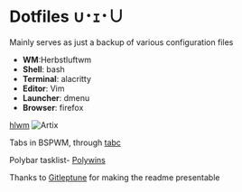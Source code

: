 <h1>Dotfiles ∪･ｪ･∪</h1>

<p>Mainly serves as just a backup of various configuration files</p>

- **WM**:Herbstluftwm
- **Shell**: bash
- **Terminal**: alacritty
- **Editor**: Vim
- **Launcher**: dmenu
- **Browser**: firefox

[hlwm](/Screenshots/dotfiles.jpg)
![Artix](/Screenshots/tabbed.png?raw=true "BSPWM")

<p>Tabs in BSPWM, through <a href="https://gist.github.com/jpentland/468a42c172eb607bb950f5d00606312c">tabc</a></p>
<p>Polybar tasklist- <a href="https://github.com/tam-carre/polywins">Polywins</a></p>
<p> Thanks to <a href="https://github.com/Gitleptune">Gitleptune</a> for making the readme presentable</p>
